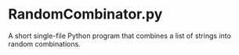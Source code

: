 # RandomCombinator.py
A short single-file Python program that combines a list of strings into random combinations.

